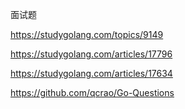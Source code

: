 面试题


https://studygolang.com/topics/9149


https://studygolang.com/articles/17796

https://studygolang.com/articles/17634

https://github.com/qcrao/Go-Questions